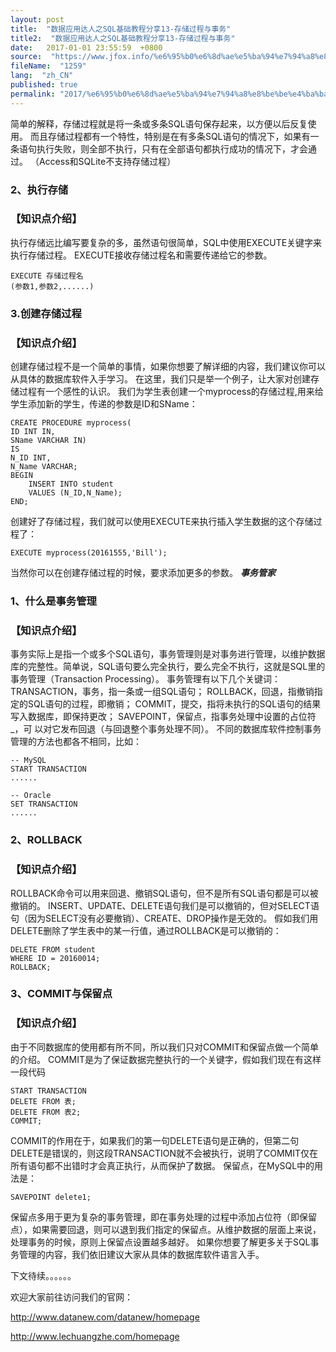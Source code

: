 ```yaml
---
layout: post
title:  "数据应用达人之SQL基础教程分享13-存储过程与事务"
title2:  "数据应用达人之SQL基础教程分享13-存储过程与事务"
date:   2017-01-01 23:55:59  +0800
source:  "https://www.jfox.info/%e6%95%b0%e6%8d%ae%e5%ba%94%e7%94%a8%e8%be%be%e4%ba%ba%e4%b9%8bsql%e5%9f%ba%e7%a1%80%e6%95%99%e7%a8%8b%e5%88%86%e4%ba%ab13%e5%ad%98%e5%82%a8%e8%bf%87%e7%a8%8b%e4%b8%8e%e4%ba%8b%e5%8a%a1.html"
fileName:  "1259"
lang:  "zh_CN"
published: true
permalink: "2017/%e6%95%b0%e6%8d%ae%e5%ba%94%e7%94%a8%e8%be%be%e4%ba%ba%e4%b9%8bsql%e5%9f%ba%e7%a1%80%e6%95%99%e7%a8%8b%e5%88%86%e4%ba%ab13%e5%ad%98%e5%82%a8%e8%bf%87%e7%a8%8b%e4%b8%8e%e4%ba%8b%e5%8a%a1.html"
---
```


简单的解释，存储过程就是将一条或多条SQL语句保存起来，以方便以后反复使用。
而且存储过程都有一个特性，特别是在有多条SQL语句的情况下，如果有一条语句执行失败，则全部不执行，只有在全部语句都执行成功的情况下，才会通过。
（Access和SQLite不支持存储过程）

### 2、执行存储

### 【知识点介绍】

执行存储远比编写要复杂的多，虽然语句很简单，SQL中使用EXECUTE关键字来执行存储过程。
EXECUTE接收存储过程名和需要传递给它的参数。

    EXECUTE 存储过程名
    (参数1,参数2,......)

### 3.创建存储过程

### 【知识点介绍】

创建存储过程不是一个简单的事情，如果你想要了解详细的内容，我们建议你可以从具体的数据库软件入手学习。
在这里，我们只是举一个例子，让大家对创建存储过程有一个感性的认识。
我们为学生表创建一个myprocess的存储过程,用来给学生添加新的学生，传递的参数是ID和SName：

    CREATE PROCEDURE myprocess(
    ID INT IN,
    SName VARCHAR IN)
    IS
    N_ID INT,
    N_Name VARCHAR;
    BEGIN
        INSERT INTO student
        VALUES (N_ID,N_Name);
    END; 

创建好了存储过程，我们就可以使用EXECUTE来执行插入学生数据的这个存储过程了：

    EXECUTE myprocess(20161555,'Bill');

当然你可以在创建存储过程的时候，要求添加更多的参数。
***事务管家***

### 1、什么是事务管理

### 【知识点介绍】

事务实际上是指一个或多个SQL语句，事务管理则是对事务进行管理，以维护数据库的完整性。简单说，SQL语句要么完全执行，要么完全不执行，这就是SQL里的事务管理（Transaction Processing）。
事务管理有以下几个关键词：
TRANSACTION，事务，指一条或一组SQL语句；
ROLLBACK，回退，指撤销指定的SQL语句的过程，即撤销；
COMMIT，提交，指将未执行的SQL语句的结果写入数据库，即保持更改；
SAVEPOINT，保留点，指事务处理中设置的占位符_，可 以对它发布回退（与回退整个事务处理不同）。
不同的数据库软件控制事务管理的方法也都各不相同，比如：

    -- MySQL
    START TRANSACTION
    ......
    
    -- Oracle
    SET TRANSACTION
    ......

### 2、ROLLBACK

### 【知识点介绍】

ROLLBACK命令可以用来回退、撤销SQL语句，但不是所有SQL语句都是可以被撤销的。
INSERT、UPDATE、DELETE语句我们是可以撤销的，但对SELECT语句（因为SELECT没有必要撤销）、CREATE、DROP操作是无效的。
假如我们用DELETE删除了学生表中的某一行值，通过ROLLBACK是可以撤销的：

    DELETE FROM student
    WHERE ID = 20160014;
    ROLLBACK; 

### 3、COMMIT与保留点

### 【知识点介绍】

由于不同数据库的使用都有所不同，所以我们只对COMMIT和保留点做一个简单的介绍。
COMMIT是为了保证数据完整执行的一个关键字，假如我们现在有这样一段代码

    START TRANSACTION
    DELETE FROM 表;
    DELETE FROM 表2;
    COMMIT;

COMMIT的作用在于，如果我们的第一句DELETE语句是正确的，但第二句DELETE是错误的，则这段TRANSACTION就不会被执行，说明了COMMIT仅在所有语句都不出错时才会真正执行，从而保护了数据。
保留点，在MySQL中的用法是：

    SAVEPOINT delete1;

保留点多用于更为复杂的事务管理，即在事务处理的过程中添加占位符（即保留点），如果需要回退，则可以退到我们指定的保留点。从维护数据的层面上来说，处理事务的时候，原则上保留点设置越多越好。
如果你想要了解更多关于SQL事务管理的内容，我们依旧建议大家从具体的数据库软件语言入手。

下文待续。。。。。。

欢迎大家前往访问我们的官网：

http://www.datanew.com/datanew/homepage

http://www.lechuangzhe.com/homepage
